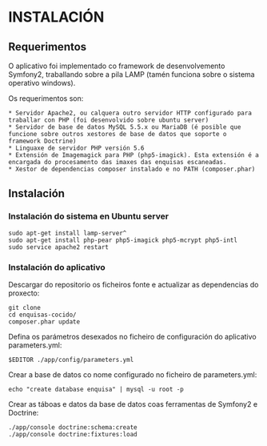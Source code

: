# INSTALACIÓN

## Requerimentos

O aplicativo foi implementado co framework de desenvolvemento Symfony2, traballando sobre a pila LAMP (tamén funciona sobre o sistema operativo windows).

Os requerimentos son:

    * Servidor Apache2, ou calquera outro servidor HTTP configurado para traballar con PHP (foi desenvolvido sobre ubuntu server)
    * Servidor de base de datos MySQL 5.5.x ou MariaDB (é posible que funcione sobre outros xestores de base de datos que soporte o framework Doctrine)
    * Linguaxe de servidor PHP versión 5.6
    * Extensión de Imagemagick para PHP (php5-imagick). Esta extensión é a encargada do procesamento das imaxes das enquisas escaneadas.
    * Xestor de dependencias composer instalado e no PATH (composer.phar)


## Instalación

### Instalación do sistema en Ubuntu server

    sudo apt-get install lamp-server^
    sudo apt-get install php-pear php5-imagick php5-mcrypt php5-intl
    sudo service apache2 restart


### Instalación do aplicativo

Descargar do repositorio os ficheiros fonte e actualizar as dependencias do proxecto:

    git clone 
    cd enquisas-cocido/
    composer.phar update

Defina os parámetros desexados no ficheiro de configuración do aplicativo parameters.yml:

    $EDITOR ./app/config/parameters.yml

Crear a base de datos co nome configurado no ficheiro de parameters.yml:

    echo "create database enquisa" | mysql -u root -p

Crear as táboas e datos da base de datos coas ferramentas de Symfony2 e Doctrine:

    ./app/console doctrine:schema:create
    ./app/console doctrine:fixtures:load



